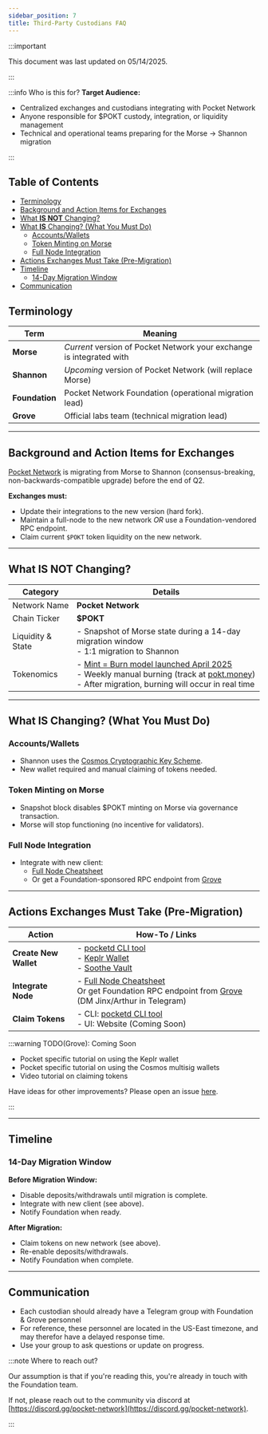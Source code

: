 ```yaml
---
sidebar_position: 7
title: Third-Party Custodians FAQ
---
```


:::important

This document was last updated on 05/14/2025.

:::

:::info Who is this for?
**Target Audience:**

- Centralized exchanges and custodians integrating with Pocket Network
- Anyone responsible for $POKT custody, integration, or liquidity management
- Technical and operational teams preparing for the Morse → Shannon migration

:::

## Table of Contents <!-- omit in toc -->

- [Terminology](#terminology)
- [Background and Action Items for Exchanges](#background-and-action-items-for-exchanges)
- [What **IS NOT** Changing?](#what-is-not-changing)
- [What **IS** Changing? (What You Must Do)](#what-is-changing-what-you-must-do)
  - [Accounts/Wallets](#accountswallets)
  - [Token Minting on Morse](#token-minting-on-morse)
  - [Full Node Integration](#full-node-integration)
- [Actions Exchanges Must Take (Pre-Migration)](#actions-exchanges-must-take-pre-migration)
- [Timeline](#timeline)
  - [14-Day Migration Window](#14-day-migration-window)
- [Communication](#communication)

## Terminology

| Term           | Meaning                                                              |
| -------------- | -------------------------------------------------------------------- |
| **Morse**      | _Current_ version of Pocket Network your exchange is integrated with |
| **Shannon**    | _Upcoming_ version of Pocket Network (will replace Morse)            |
| **Foundation** | Pocket Network Foundation (operational migration lead)               |
| **Grove**      | Official labs team (technical migration lead)                        |

---

## Background and Action Items for Exchanges

[Pocket Network](https://pocket.network) is migrating from Morse to Shannon (consensus-breaking, non-backwards-compatible upgrade) before the end of Q2.

**Exchanges must:**

- Update their integrations to the new version (hard fork).
- Maintain a full-node to the new network _OR_ use a Foundation-vendored RPC endpoint.
- Claim current `$POKT` token liquidity on the new network.

---

## What **IS NOT** Changing?

| Category          | Details                                                                                                                                                                                                                                                            |
| ----------------- | ------------------------------------------------------------------------------------------------------------------------------------------------------------------------------------------------------------------------------------------------------------------ |
| Network Name      | **Pocket Network**                                                                                                                                                                                                                                                 |
| Chain Ticker      | **$POKT**                                                                                                                                                                                                                                                          |
| Liquidity & State | - Snapshot of Morse state during a 14-day migration window <br/> - 1:1 migration to Shannon                                                                                                                                                                        |
| Tokenomics        | - [Mint = Burn model launched April 2025](https://forum.pokt.network/t/protocol-economics-parameters-for-the-shannon-upgrade/5490) <br/> - Weekly manual burning (track at [pokt.money](https://pokt.money)) <br/> - After migration, burning will occur in real time |

---

## What **IS** Changing? (What You Must Do)

### Accounts/Wallets

- Shannon uses the [Cosmos Cryptographic Key Scheme](https://docs.cosmos.network/main/learn/beginner/accounts).
- New wallet required and manual claiming of tokens needed.

### Token Minting on Morse

- Snapshot block disables $POKT minting on Morse via governance transaction.
- Morse will stop functioning (no incentive for validators).

### Full Node Integration

- Integrate with new client:
  - [Full Node Cheatsheet](https://dev.poktroll.com/operate/cheat_sheets/full_node_cheatsheet)
  - Or get a Foundation-sponsored RPC endpoint from [Grove](https://portal.grove.city)

---

## Actions Exchanges Must Take (Pre-Migration)

| Action                | How-To / Links                                                                                                                                                                                         |
| --------------------- | ------------------------------------------------------------------------------------------------------------------------------------------------------------------------------------------------------ |
| **Create New Wallet** | - [pocketd CLI tool](https://dev.poktroll.com/explore/account_management/create_new_account_cli) <br/> - [Keplr Wallet](https://www.keplr.app/) <br/> - [Soothe Vault](https://trustsoothe.io/)        |
| **Integrate Node**    | - [Full Node Cheatsheet](https://dev.poktroll.com/operate/cheat_sheets/full_node_cheatsheet) <br/> Or get Foundation RPC endpoint from [Grove](https://portal.grove.city) (DM Jinx/Arthur in Telegram) |
| **Claim Tokens**      | - CLI: [pocketd CLI tool](https://dev.poktroll.com/explore/morse_migration/claiming_account) <br/> - UI: Website (Coming Soon)                                                                         |

:::warning TODO(Grove): Coming Soon

- Pocket specific tutorial on using the Keplr wallet
- Pocket specific tutorial on using the Cosmos multisig wallets
- Video tutorial on claiming tokens

Have ideas for other improvements? Please open an issue [here](https://github.com/pokt-network/poktroll/issues/new?template=issue.md).

:::

---

## Timeline

### 14-Day Migration Window

**Before Migration Window:**

- Disable deposits/withdrawals until migration is complete.
- Integrate with new client (see above).
- Notify Foundation when ready.

**After Migration:**

- Claim tokens on new network (see above).
- Re-enable deposits/withdrawals.
- Notify Foundation when complete.

---

## Communication

- Each custodian should already have a Telegram group with Foundation & Grove personnel
- For reference, these personnel are located in the US-East timezone, and may therefor have a delayed response time.
- Use your group to ask questions or update on progress.

:::note Where to reach out?

Our assumption is that if you're reading this, you're already in touch with the Foundation team.

If not, please reach out to the community via discord at [https://discord.gg/pocket-network](https://discord.gg/pocket-network).

:::
